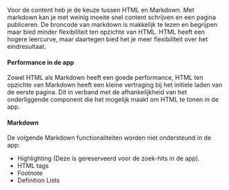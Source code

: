 Voor de content heb je de keuze tussen HTML en Markdown. 
Met markdown kan je met weinig moeite snel content schrijven en 
een pagina publiceren. De broncode van markdown is makkelijk
te lezen en begrijpen maar bied minder flexibiliteit ten 
opzichte van HTML. HTML heeft een hogere leercurve, maar daartegen
bied het je meer flexibiliteit over het eindresultaat.

#### Performance in de app
Zowel HTML als Markdown heeft een goede performance, HTML ten opzichte van Markdown heeft een kleine vertraging bij het initiele laden van de eerste pagina. Dit in verband met de afhankelijkheid van het onderliggende component die het mogelijk maakt om HTML te tonen in de app.

#### Markdown
De volgende Markdown functionaliteiten worden niet ondersteund in de app:
- Highlighting (Deze is gereserveerd voor de zoek-hits in de app).
- HTML tags
- Footnote
- Definition Lists